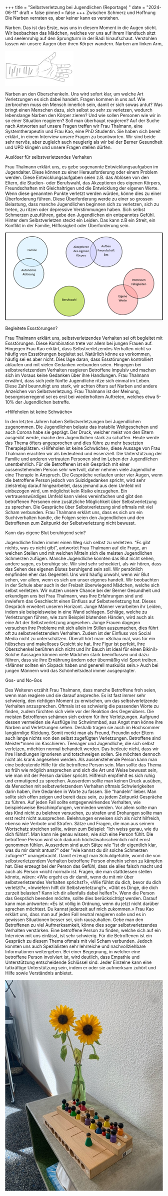 +++
title = "Selbstverletzung bei Jugendlichen (Reportage) "
date = "2024-06-11"
draft = false
pinned = false
+++
Zwischen Schmerz und Hoffnung
Die Narben verraten es, aber keiner kann es verstehen. 

Narben. Das ist das Erste, was uns in diesem Moment in die Augen sticht. Wir beobachten das Mädchen, welches vor uns auf ihrem Handtuch sitzt und seelenruhig auf den Sprungturm in der Badi hinaufschaut. Verstohlen lassen wir unsere Augen über ihren Körper wandern. Narben am linken Arm, 

![](hand.jpg)

Narben an den Oberschenkeln. Uns wird sofort klar, um welche Art Verletzungen es sich dabei handelt. Fragen kommen in uns auf. Wie zerbrochen muss ein Mensch innerlich sein, damit er sich sowas antut? Was bringt einen Menschen dazu, sich selbst so sehr zu verletzen, wodurch lebenslange Narben den Körper zieren? Und wie sollen Personen wie wir in so einer Situation reagieren? Soll man überhaupt reagieren?
Auf der Suche nach Antworten auf unsere Fragen treffen wir Frau Thalmann, eine Systemtherapeutin  und Frau Kao, eine PhD Studentin. Sie haben sich bereit erklärt, in einem Interview unsere Fragen zu beantworten. Wir sind beide sehr nervös, aber zugleich auch neugierig als wir bei der Berner Gesundheit und UPD klingeln und unsere Fragen stellen dürfen. 

Auslöser für selbstverletzendes Verhalten


Frau Thalmann erklärt uns, es gebe sogenannte Entwicklungsaufgaben im Jugendalter. Diese können zu einer Herausforderung oder einem Problem werden. Diese Entwicklungsaufgaben seien z.B. das Ablösen von den Eltern, die Studien- oder Berufswahl, das Akzeptieren des eigenen Körpers, Freundschaften mit Gleichaltrigen und die Entwicklung der eigenen Werte. Wenn diese genannten Punkte verletzt werden würden, könne dies zu einer Überforderung führen. Diese Überforderung werde zu einer so grossen Belastung, dass manche Jugendlichen beginnen sich zu verletzen, sich zu treten, zu ritzen oder depressive Verstimmungen haben. Sich selbst Schmerzen zuzuführen, gebe den Jugendlichen ein entspanntes Gefühl. 
Hinter dem Selbstverletzen steckt ein Leiden. Das kann z.B ein Streit, ein Konflikt in der Familie, Hilflosigkeit oder Überforderung sein. 

![Entwicklungsaufgaben im Jugendalter](grafik-deutsch.png)

Begleitete Essstörungen?


Frau Thalmann erklärt uns, selbstverletzendes Verhalten sei oft begleitet mit Essstörungen. Diese Kombination trete vor allem bei jungen Frauen auf. Hingegen Frau Kao erklärt, dass Selbstverletzendes Verhalten nicht so häufig von Essstörungen begleitet sei. Natürlich könne es vorkommen, häufig sei es aber nicht. Dies läge daran, dass Essstörungen kontrolliert ablaufen und mit vielen Gedanken verbunden seien. Hingegen bei selbstverletzendem Verhalten reagieren Betroffene impulsiv und machen sich im Voraus keine Gedanken über ihre Handlungen.
Frau Thalmann erwähnt, dass sich jede fünfte Jugendliche ritze sich einmal im Leben. Diese Zahl beunruhigt uns stark, wir achten öfters auf Narben und andere Anzeichen von Selbstverletzung. Frau Thalmann ist der Meinung, besorgniserregend sei es erst bei wiederholtem Auftreten, welches etwa 5-10% der Jugendlichen betreffe. 


«Hilfeholen ist keine Schwäche»


In den letzten Jahren haben Selbstverletzungen bei Jugendlichen zugenommen. Die Jugendlichen belaste das instabile Weltgeschehen und auch Corona habe sie geprägt. Der Druck, welcher meist von den Eltern ausgeübt werde, mache den Jugendlichen stark zu schaffen. Heute werde das Thema öfters angesprochen und dies führe zu mehr besetzten Therapieplätzen. «Hilfeholen ist keine Schwäche», diese Aussage von Frau Thalmann erachten wir als bedeutend und essenziell. 
Die Unterstützung der Familie und anderen vertrauten Personen sind im Leben der Jugendlichen unentbehrlich. Für die Betroffenen ist ein Gespräch mit einer aussenstehenden Person sehr wertvoll, daher nehmen viele Jugendliche eine Therapie in Anspruch. Die Gespräche verlaufen unter vier Augen, wenn die betroffene Person jedoch von Suizidgedanken spricht, wird sehr zielstrebig darauf hingearbeitet, dass jemand aus dem Umfeld mit einbezogen wird, um möglichst kein Risiko einzugehen. 
Ein vertrauenswürdiges Umfeld kann vieles vereinfachen und gibt den betroffenen Personen eine zusätzliche Möglichkeit über Selbstverletzung zu sprechen. Die Gespräche über Selbstverletzung sind oftmals mit viel Scham verbunden. Frau Thalmann erklärt uns, dass es sich um ein Suchtverhalten handle, die Folgen seien den Jugendlichen und den Betroffenen zum Zeitpunkt der Selbstverletzung nicht bewusst. 


Kann das eigene Blut beruhigend sein?


Jugendliche finden immer einen Weg sich selbst zu verletzen. “Es gibt nichts, was es nicht gibt”, antwortet Frau Thalmann auf die Frage, an welchen Stellen und mit welchen Mitteln sich die meisten Jugendlichen Schmerzen zufügen. Manche Jugendliche könnten das Blut nicht sehen, andere sagen, es beruhige sie. 
Wir sind sehr schockiert, als wir hören, dass das Sehen des eigenen Blutes beruhigend sein soll. Wir persönlich empfinden eher das Gegenteil. Uns wird häufig unwohl, wenn wir Blut sehen, vor allem, wenn es sich um unser eigenes handelt.
Wir beobachten in der Schule aber auch in der Freizeit überwiegend Mädchen, welche sich selbst verletzen. Wir nutzen unsere Chance bei der Berner Gesundheit und erkundigen uns bei Frau Thalmann, was Ihre Erfahrungen sind und inwiefern das Geschlecht einen Einfluss auf Selbstverletzung hat. Dieses Gespräch erweitert unseren Horizont. Junge Männer verarbeiten ihr Leiden, indem sie beispielsweise in eine Wand schlagen. Schläge, welche zu Verletzungen führen, wie zum Beispiel blutenden Händen, wird auch als eine Art der Selbstverletzung angesehen. Junge Frauen dagegen versuchen ihre Probleme mit sich allein im Stillen auszumachen, dies führt oft zu selbstverletzendem Verhalten. Zudem ist der Einfluss von Social Media nicht zu unterschätzen. Überall hört man: «Schau mal, was für ein hübsches und makelloses Gesicht sie hat. Ihre Figur ist perfekt, ihre Oberschenkel berühren sich nicht und ihr Bauch ist ideal für einen Bikini!» Solche Aussagen können viele Mädchen stark beeinflussen und dazu führen, dass sie ihre Ernährung ändern oder übermäßig viel Sport treiben. «Männer sollten ein Sixpack haben und generell muskulös sein.» Auch bei jungen Männern wird das Schönheitsideal immer ausgeprägter.


Gos- und No-Gos


Des Weiteren erzählt Frau Thalmann, dass manche Betroffene froh seien, wenn man reagiere und sie darauf anspreche. Es ist fast immer sehr schwierig, den richtigen Moment zu erwischen, um das selbstverletzende Verhalten anzusprechen. Oftmals ist es schwierig die passenden Worte zu finden, zudem fürchten sich viele vor der Reaktion des Gegenübers. Die meisten Betroffenen schämen sich extrem für ihre Verletzungen. Aufgrund dessen vermeiden sie Ausflüge ins Schwimmbad, aus Angst man könne ihre Narben und Verletzungen sehen. Deshalb tragen sie auch im Hochsommer langärmlige Kleidung. Somit merkt man als Freund, Freundin oder Eltern auch lange nichts von den selbst zugefügten Verletzungen. Betroffene sind Meister*innen im Kaschieren. Teenager und Jugendliche, die sich selbst verletzen, möchten normal behandelt werden. Das bedeute nicht, dass wir ihre Handlungen ignorieren und totschweigen sollen. Sie möchten dennoch nicht als krank angesehen werden. Als aussenstehende Person kann man eine bedeutende Hilfe für die betroffene Person sein. Man sollte das Thema so früh wie möglich ansprechen und sich die Art und Weise bewusst sein, wie man mit der Person darüber spricht. Hilfreich empfiehlt es sich ruhig und ermutigend zu sprechen. Ausserdem sollte man keinen Druck ausüben, da Menschen mit selbstverletzendem Verhalten oftmals Schwierigkeiten darin haben, ihre Gedanken in Worte zu fassen. Sie “handeln” lieber. Man sollte sich offen zeigen und bereit dazu sein, zu jedem Zeitpunkt Gespräche zu führen. Auf jeden Fall sollte entgegenwirkendes Verhalten, wie beispielsweise Beschimpfungen, vermieden werden. Vor allem sollte man das Kind nicht zu belehren versuchen, zu strafen und Drohungen sollte man erst recht nicht aussprechen. Belehrungen erweisen sich als nicht hilfreich, ebenso wie Verbote und Strafen. 
Sätze und Fragen, die man aus seinem Wortschatz streichen sollte, wären zum Beispiel: ”Ich weiss genau, wie du dich fühlst”. Man kann nie genau wissen, wie sich eine Person fühlt. Die betroffene Person wird sich dadurch höchstwahrscheinlich nicht ernst genommen fühlen. Ausserdem sind auch Sätze wie ”Ist dir eigentlich klar, was du mir damit antust?" oder "wie kannst du dir solche Schmerzen zufügen?" unangebracht. Damit erzeugt man Schuldgefühle, womit die von selbstverletzendem Verhalten betroffene Person ohnehin schon zu kämpfen hat. Dies erzeugt bei der Person das Gefühl, dass sie alles falsch macht und auch als Person «nicht normal» ist. Fragen, die man stattdessen stellen könnte, wären: «Wie ergeht es dir damit, wenn du mit mir über selbstverletzendes Verhalten sprichst?», «Wie fühlst du dich, bevor du dich verletzt?», «Inwiefern hilft dir Selbstverletzung?», «Gibt es Dinge, die dich zurzeit belasten? Kann ich dir allenfalls dabei helfen?». Wenn die Person das Gespräch beenden möchte, sollte dies berücksichtigt werden. Darauf kann man antworten: «Es ist völlig in Ordnung, wenn du jetzt nicht darüber sprechen möchtest. Du kannst jederzeit auf mich zukommen.»
Frau Kao erklärt uns, dass man auf jeden Fall neutral reagieren solle und es in gewissen Situationen besser sei, sich rauszuhalten. Gebe man den Betroffenen zu viel Aufmerksamkeit, könne dies sogar selbstverletzendes Verhalten verstärken.
Eine betroffene Person zu finden, welche sich auf ein Interview mit uns einlässt, ist sehr schwierig. Für die Betroffenen ist ein Gespräch zu diesem Thema oftmals mit viel Scham verbunden. Jedoch konnten uns auch Spezialisten sehr lehrreiche und nachvollziehbare Informationen weitergeben. 
Bei einer Begegnung, in welcher eine betroffene Person involviert ist, wird deutlich, dass Empathie und Unterstützung entscheidende Schlüssel sind. Jeder Einzelne kann eine tatkräftige Unterstützung sein, indem er oder sie aufmerksam zuhört und Hilfe sowie Verständnis anbietet.

![](blumen.jpg)